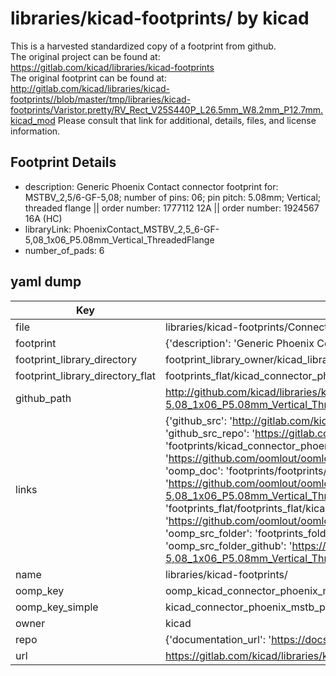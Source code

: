 # libraries/kicad-footprints/ by kicad  
This is a harvested standardized copy of a footprint from github.  
The original project can be found at:  
https://gitlab.com/kicad/libraries/kicad-footprints  
The original footprint can be found at:
http://gitlab.com/kicad/libraries/kicad-footprints//blob/master/tmp/libraries/kicad-footprints/Varistor.pretty/RV_Rect_V25S440P_L26.5mm_W8.2mm_P12.7mm.kicad_mod
Please consult that link for additional, details, files, and license information.  
## Footprint Details
* description: Generic Phoenix Contact connector footprint for: MSTBV_2,5/6-GF-5,08; number of pins: 06; pin pitch: 5.08mm; Vertical; threaded flange || order number: 1777112 12A || order number: 1924567 16A (HC)  
* libraryLink: PhoenixContact_MSTBV_2,5_6-GF-5,08_1x06_P5.08mm_Vertical_ThreadedFlange  
* number_of_pads: 6  
## yaml dump  
| Key | Value |  
| --- | --- |  
| file | libraries/kicad-footprints/Connector_Phoenix_MSTB.pretty/PhoenixContact_MSTBV_2,5_6-GF-5,08_1x06_P5.08mm_Vertical_ThreadedFlange.kicad_mod |  
| footprint | {'description': 'Generic Phoenix Contact connector footprint for: MSTBV_2,5/6-GF-5,08; number of pins: 06; pin pitch: 5.08mm; Vertical; threaded flange || order number: 1777112 12A || order number: 1924567 16A (HC)', 'libraryLink': 'PhoenixContact_MSTBV_2,5_6-GF-5,08_1x06_P5.08mm_Vertical_ThreadedFlange', 'number_of_pads': 6} |  
| footprint_library_directory | footprint_library_owner/kicad_libraries/kicad-footprints/ |  
| footprint_library_directory_flat | footprints_flat/kicad_connector_phoenix_mstb_phoenixcontact_mstbv_2,5_6_gf_5,08_1x06_p5_08mm_vertical_threadedflange/working |  
| github_path | http://github.com/kicad/libraries/kicad-footprints//blob/master/tmp/libraries/kicad-footprints/Connector_Phoenix_MSTB.pretty/PhoenixContact_MSTBV_2,5_6-GF-5,08_1x06_P5.08mm_Vertical_ThreadedFlange.kicad_mod |  
| links | {'github_src': 'http://gitlab.com/kicad/libraries/kicad-footprints//blob/master/tmp/libraries/kicad-footprints/Varistor.pretty/RV_Rect_V25S440P_L26.5mm_W8.2mm_P12.7mm.kicad_mod', 'github_src_repo': 'https://gitlab.com/kicad/libraries/kicad-footprints', 'oomp_bot': 'footprints/kicad_connector_phoenix_mstb_phoenixcontact_mstbv_2,5_6_gf_5,08_1x06_p5_08mm_vertical_threadedflange/working', 'oomp_bot_github': 'https://github.com/oomlout/oomlout_oomp_footprint_bot/tree/main/footprints/kicad_connector_phoenix_mstb_phoenixcontact_mstbv_2,5_6_gf_5,08_1x06_p5_08mm_vertical_threadedflange/working', 'oomp_doc': 'footprints/footprints/kicad/Connector_Phoenix_MSTB/PhoenixContact_MSTBV_2,5_6-GF-5,08_1x06_P5.08mm_Vertical_ThreadedFlange/working/', 'oomp_doc_github': 'https://github.com/oomlout/oomlout_oomp_footprint_doc/tree/main/footprints/footprints/kicad/Connector_Phoenix_MSTB/PhoenixContact_MSTBV_2,5_6-GF-5,08_1x06_P5.08mm_Vertical_ThreadedFlange/working', 'oomp_src_flat': 'footprints_flat/footprints_flat/kicad_connector_phoenix_mstb_phoenixcontact_mstbv_2,5_6_gf_5,08_1x06_p5_08mm_vertical_threadedflange/working', 'oomp_src_flat_github': 'https://github.com/oomlout/oomlout_oomp_footprint_src/tree/main/footprints_flat/kicad_connector_phoenix_mstb_phoenixcontact_mstbv_2,5_6_gf_5,08_1x06_p5_08mm_vertical_threadedflange/working', 'oomp_src_folder': 'footprints_folder/footprints_folder/kicad/Connector_Phoenix_MSTB/PhoenixContact_MSTBV_2,5_6-GF-5,08_1x06_P5.08mm_Vertical_ThreadedFlange/working', 'oomp_src_folder_github': 'https://github.com/oomlout/oomlout_oomp_footprint_src/tree/main/footprints_folder/kicad/Connector_Phoenix_MSTB/PhoenixContact_MSTBV_2,5_6-GF-5,08_1x06_P5.08mm_Vertical_ThreadedFlange/working'} |  
| name | libraries/kicad-footprints/ |  
| oomp_key | oomp_kicad_connector_phoenix_mstb_phoenixcontact_mstbv_2,5_6_gf_5,08_1x06_p5_08mm_vertical_threadedflange |  
| oomp_key_simple | kicad_connector_phoenix_mstb_phoenixcontact_mstbv_2,5_6_gf_5,08_1x06_p5_08mm_vertical_threadedflange |  
| owner | kicad |  
| repo | {'documentation_url': 'https://docs.github.com/rest/repos/repos#get-a-repository', 'message': 'Not Found'} |  
| url | https://gitlab.com/kicad/libraries/kicad-footprints |  

